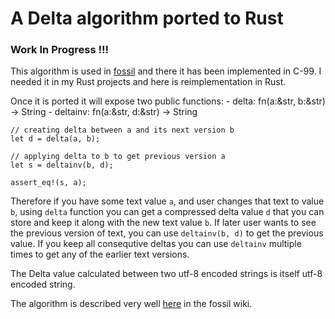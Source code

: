 # A Delta algorithm ported to Rust

### Work In Progress !!!

This algorithm is used in [fossil](https://fossil-scm.org) and there it has been implemented in C-99. I needed it in my
Rust projects and here is reimplementation in Rust.

Once it is ported it will expose two public functions:
    - delta:  fn(a:&str, b:&str) -> String
    - deltainv:  fn(a:&str, d:&str) -> String

```
// creating delta between a and its next version b
let d = delta(a, b);

// applying delta to b to get previous version a
let s = deltainv(b, d);

assert_eq!(s, a);
```

Therefore if you have some text value `a`, and user changes that text to value `b`, using
`delta` function you can get a compressed delta value `d` that you can store and keep it
along with the new text value `b`. If later user wants to see the previous version of text,
you can use `deltainv(b, d)` to get the previous value. If you keep all consequtive deltas
you can use `deltainv` multiple times to get any of the earlier text versions.

The Delta value calculated between two utf-8 encoded strings is itself utf-8 encoded string.

The algorithm is described very well
[here](https://fossil-scm.org/home/doc/trunk/www/delta_encoder_algorithm.wiki) in the fossil wiki.
